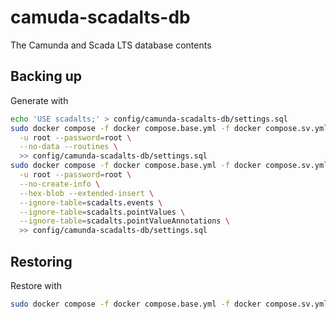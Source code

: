 # camuda-scadalts-db

The Camunda and Scada LTS database contents

## Backing up

Generate with

```sh
echo 'USE scadalts;' > config/camunda-scadalts-db/settings.sql
sudo docker compose -f docker compose.base.yml -f docker compose.sv.yml exec scada_db mysqldump scadalts \
  -u root --password=root \
  --no-data --routines \
  >> config/camunda-scadalts-db/settings.sql
sudo docker compose -f docker compose.base.yml -f docker compose.sv.yml exec scada_db mysqldump scadalts \
  -u root --password=root \
  --no-create-info \
  --hex-blob --extended-insert \
  --ignore-table=scadalts.events \
  --ignore-table=scadalts.pointValues \
  --ignore-table=scadalts.pointValueAnnotations \
  >> config/camunda-scadalts-db/settings.sql
```

## Restoring

Restore with

```sh
sudo docker compose -f docker compose.base.yml -f docker compose.sv.yml exec -T scada_db mysql -u root --password=root scadalts < config/camunda-scadalts-db/settings.sql
```
